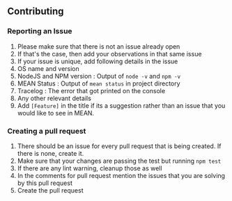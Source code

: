 ## Contributing

### Reporting an Issue
1. Please make sure that there is not an issue already open
2. If that's the case, then add your observations in that same issue
3. If your issue is unique, add following details in the issue
  1. OS name and version
  2. NodeJS and NPM version : Output of `node -v` and `npm -v`
  3. MEAN Status : Output of `mean status` in project directory
  4. Tracelog : The error that got printed on the console
  5. Any other relevant details
4. Add `[Feature]` in the title if its a suggestion rather than an issue that you would like to see in MEAN.


### Creating a pull request
1. There should be an issue for every pull request that is being created. If there is none, create it.
2. Make sure that your changes are passing the test but running `npm test`
3. If there are any lint warning, cleanup those as well
4. In the comments for pull request mention the issues that you are solving by this pull request
5. Create the pull request
